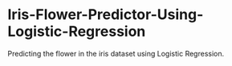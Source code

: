 # Iris-Flower-Predictor-Using-Logistic-Regression
Predicting the flower in the iris dataset using Logistic Regression.

